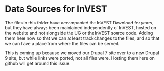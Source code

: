 # Data Sources for InVEST

The files in this folder have accompanied the InVEST Download for years, but
they have always been maintained independently of InVEST, hosted on the website
and not alongside the UG or the InVEST source code.  Adding them here now so
that we can at least track changes to the files, and so that we can have a
place from where the files can be served.

This is coming up because we moved our Drupal 7 site over to a new Drupal 9
site, but while links were ported, not all files were.  Hosting them here on
github will get around this issue.
